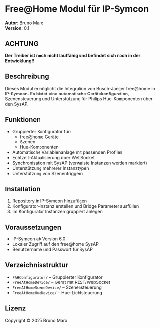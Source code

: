 # Free@Home Modul für IP-Symcon

**Autor**: Bruno Marx  
**Version**: 0.1

## ACHTUNG 

**Der Treiber ist noch nicht lauffähig und befindet sich noch in der Entwicklung!!**


## Beschreibung

Dieses Modul ermöglicht die Integration von Busch-Jaeger free@home in IP-Symcon. Es bietet eine automatische Gerätekonfiguration, Szenensteuerung und Unterstützung für Philips Hue-Komponenten über den SysAP.


## Funktionen

- Gruppierter Konfigurator für:
  - free@home Geräte
  - Szenen
  - Hue-Komponenten
- Automatische Variablenanlage mit passenden Profilen
- Echtzeit-Aktualisierung über WebSocket
- Synchronisation mit SysAP (verwaiste Instanzen werden markiert)
- Unterstützung mehrerer Instanztypen
- Unterstützung von Szenentriggern

## Installation

1. Repository in IP-Symcon hinzufügen
2. Konfigurator-Instanz erstellen und Bridge Parameter ausfüllen
3. Im Konfigurator Instanzen gruppiert anlegen

## Voraussetzungen

- IP-Symcon ab Version 6.0
- Lokaler Zugriff auf den free@home SysAP
- Benutzername und Passwort für SysAP

## Verzeichnisstruktur

- `FAHConfigurator/` – Gruppierter Konfigurator
- `FreeAtHomeDevice/` – Gerät mit REST/WebSocket
- `FreeAtHomeSceneDevice/` – Szenensteuerung
- `FreeAtHomeHueDevice/` – Hue-Lichtsteuerung

## Lizenz

Copyright © 2025 Bruno Marx
